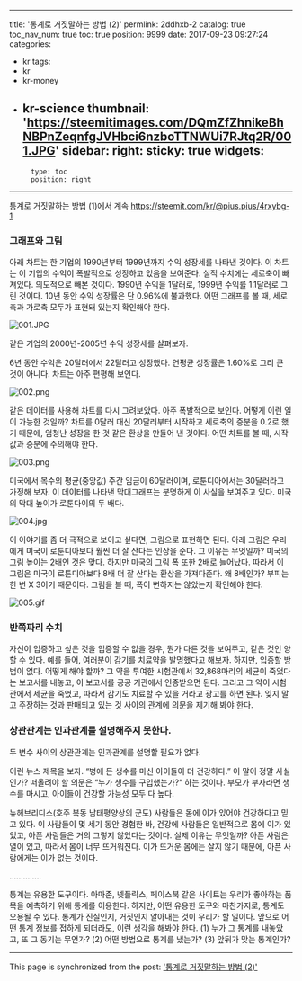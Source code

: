 
---
title: '통계로 거짓말하는 방법 (2)'
permlink: 2ddhxb-2
catalog: true
toc_nav_num: true
toc: true
position: 9999
date: 2017-09-23 09:27:24
categories:
- kr
tags:
- kr
- kr-money
- kr-science
thumbnail: 'https://steemitimages.com/DQmZfZhnikeBhNBPnZeqnfgJVHbci6nzboTTNWUi7RJtq2R/001.JPG'
sidebar:
    right:
        sticky: true
widgets:
    -
        type: toc
        position: right
---


통계로 거짓말하는 방법 (1)에서 계속
https://steemit.com/kr/@pius.pius/4rxybg-1

### 그래프와 그림
 
아래 차트는 한 기업의 1990년부터 1999년까지 수익 성장세를 나타낸 것이다. 이 차트는 이 기업의 수익이 폭발적으로 성장하고 있음을 보여준다. 실적 수치에는 세로축이 빠져있다. 의도적으로 빼본 것이다. 1990년 수익을 1달러로, 1999년 수익률 1.1달러로 그린 것이다. 10년 동안 수익 성장률은 단 0.96%에 불과했다. 어떤 그래프를 볼 때, 세로축과 가로축 모두가 표현돼 있는지 확인해야 한다.
 
 ![001.JPG](https://steemitimages.com/DQmZfZhnikeBhNBPnZeqnfgJVHbci6nzboTTNWUi7RJtq2R/001.JPG)
 
같은 기업의 2000년-2005년 수익 성장세를 살펴보자.
 
6년 동안 수익은 20달러에서 22달러고 성장했다. 연평균 성장률은 1.60%로 그리 큰 것이 아니다. 차트는 아주 편평해 보인다.
 
![002.png](https://steemitimages.com/DQmdHkJvDAzQHqbRWeF2UVnjyzASeq4BoeWq4wT4qESY7jN/002.png) 
 
같은 데이터를 사용해 차트를 다시 그려보았다. 아주 폭발적으로 보인다. 어떻게 이런 일이 가능한 것일까? 차트를 0달러 대신 20달러부터 시작하고 세로축의 증분을 0.2로 했기 때문에, 엄청난 성장을 한 것 같은 환상을 만들어 낸 것이다. 어떤 차트를 볼 때, 시작 값과 증분에 주의해야 한다.
 
![003.png](https://steemitimages.com/DQmVySVbYw4u6kFFb3j9mZsUddrDxWggu2kdb6zSgfsPzrp/003.png) 
 
미국에서 목수의 평균(중앙값) 주간 임금이 60달러이며, 로툰디아에서는 30달러라고 가정해 보자. 이 데이터를 나타낸 막대그래프는 분명하게 이 사실을 보여주고 있다. 미국의 막대 높이가 로툰다이의 두 배다.
 
![004.jpg](https://steemitimages.com/DQmdt7DX2w4d12E7VYCgzZoNLtmR3kJ2KcSP7GoRUG9DEPL/004.jpg) 
 
이 이야기를 좀 더 극적으로 보이고 싶다면, 그림으로 표현하면 된다. 아래 그림은 우리에게 미국이 로툰디아보다 훨씬 더 잘 산다는 인상을 준다. 그 이유는 무엇일까? 미국의 그림 높이는 2배인 것은 맞다. 하지만 미국의 그림 폭 또한 2배로 늘어났다. 따라서 이 그림은 미국이 로툰디아보다 8배 더 잘 산다는 환상을 가져다준다. 왜 8배인가? 부피는 한 변 X 3이기 때문이다. 그림을 볼 때, 폭이 변하지는 않았는지 확인해야 한다.
 
![005.gif](https://steemitimages.com/DQmc9UB78b24ttmbrfmUXmJg5b7mPLKPaBiTZ9njRmromLP/005.gif) 
 
### 반쪽짜리 수치
 
자신이 입증하고 싶은 것을 입증할 수 없을 경우, 뭔가 다른 것을 보여주고, 같은 것인 양 할 수 있다. 예를 들어, 여러분이 감기를 치료약을 발명했다고 해보자. 하지만, 입증할 방법이 없다. 어떻게 해야 할까? 그 약을 투여한 시험관에서 32,868마리의 세균이 죽었다는 보고서를 내놓고, 이 보고서를 공공 기관에서 인증받으면 된다. 그리고 그 약이 시험관에서 세균을 죽였고, 따라서 감기도 치료할 수 있을 거라고 광고를 하면 된다. 잊지 말고 주장하는 것과 판매되고 있는 것 사이의 관계에 의문을 제기해 봐야 한다.
 
### 상관관계는 인과관계를 설명해주지 못한다.
 
두 변수 사이의 상관관계는 인과관계를 설명할 필요가 없다.
 
이런 뉴스 제목을 보자. “병에 든 생수를 마신 아이들이 더 건강하다.” 이 말이 정말 사실인가? 떠올려야 할 의문은 “누가 생수를 구입했는가?“ 하는 것이다. 부모가 부자라면 생수를 마시고, 아이들이 건강할 가능성 모두 다 높다.
 
뉴헤브리디스(호주 북동 남태평양상의 군도) 사람들은 몸에 이가 있어야 건강하다고 믿고 있다. 이 사람들이 몇 세기 동안 경험한 바, 건강에 사람들은 일반적으로 몸에 이가 있었고, 아픈 사람들은 거의 그렇지 않았다는 것이다. 실제 이유는 무엇일까? 아픈 사람은 열이 있고, 따라서 몸이 너무 뜨거워진다. 이가 뜨거운 몸에는 살지 않기 때문에, 아픈 사람에게는 이가 없는 것이다.
 
..............


통계는 유용한 도구이다. 아마존, 넷플릭스, 페이스북 같은 사이트는 우리가 좋아하는 품목을 예측하기 위해 통계를 이용한다. 하지만, 어떤 유용한 도구와 마찬가지로, 통계도 오용될 수 있다. 통계가 진실인지, 거짓인지 알아내는 것이 우리가 할 일이다. 앞으로 어떤 통계 정보를 접하게 되더라도, 이런 생각을 해봐야 한다. (1) 누가 그 통계를 내놓았고, 또 그 동기는 무언가? (2) 어떤 방법으로 통계를 냈는가? (3) 앞뒤가 맞는 통계인가?

- - -

This page is synchronized from the post: ['통계로 거짓말하는 방법 (2)'](https://steemit.com/@pius.pius/2ddhxb-2)
